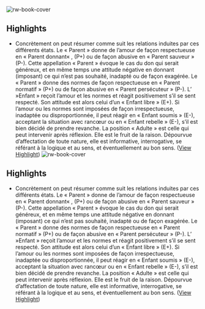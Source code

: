 ![rw-book-cover](https://readwise-assets.s3.amazonaws.com/static/images/article3.5c705a01b476.png)

## Highlights
- Concrètement on peut résumer comme suit les relations induites par ces différents états.
  Le « Parent » donne de l’amour de façon respectueuse en « Parent donnant« , (P+) ou de façon abusive en « Parent sauveur » (P-).
  Cette appellation « Parent » évoque le cas du don qui serait généreux, et en même temps une attitude négative en donnant (imposant) ce qui n’est pas souhaité, inadapté ou de façon exagérée.
  Le « Parent » donne des normes de façon respectueuse en « Parent normatif » (P+) ou de façon abusive en « Parent persécuteur » (P-).
  L’ »Enfant » reçoit l’amour et les normes et réagit positivement s’il se sent respecté. Son attitude est alors celui d’un « Enfant libre » (E+).
  Si l’amour ou les normes sont imposées de façon irrespectueuse, inadaptée ou disproportionnée, il peut réagir en « Enfant soumis » (E-), acceptant la situation avec rancœur ou en « Enfant rebelle » (E-), s’il est bien décidé de prendre revanche.
  La position « Adulte » est celle qui peut intervenir après réflexion. Elle est le fruit de la raison. Dépourvue d’affectation de toute nature, elle est informative, interrogative, se référant à la logique et au sens, et éventuellement au bon sens. ([View Highlight](https://instapaper.com/read/1488783974/18971009))
![rw-book-cover](https://readwise-assets.s3.amazonaws.com/static/images/article3.5c705a01b476.png)

## Highlights
- Concrètement on peut résumer comme suit les relations induites par ces différents états.
  Le « Parent » donne de l’amour de façon respectueuse en « Parent donnant« , (P+) ou de façon abusive en « Parent sauveur » (P-).
  Cette appellation « Parent » évoque le cas du don qui serait généreux, et en même temps une attitude négative en donnant (imposant) ce qui n’est pas souhaité, inadapté ou de façon exagérée.
  Le « Parent » donne des normes de façon respectueuse en « Parent normatif » (P+) ou de façon abusive en « Parent persécuteur » (P-).
  L’ »Enfant » reçoit l’amour et les normes et réagit positivement s’il se sent respecté. Son attitude est alors celui d’un « Enfant libre » (E+).
  Si l’amour ou les normes sont imposées de façon irrespectueuse, inadaptée ou disproportionnée, il peut réagir en « Enfant soumis » (E-), acceptant la situation avec rancœur ou en « Enfant rebelle » (E-), s’il est bien décidé de prendre revanche.
  La position « Adulte » est celle qui peut intervenir après réflexion. Elle est le fruit de la raison. Dépourvue d’affectation de toute nature, elle est informative, interrogative, se référant à la logique et au sens, et éventuellement au bon sens. ([View Highlight](https://instapaper.com/read/1488783974/18971009))
